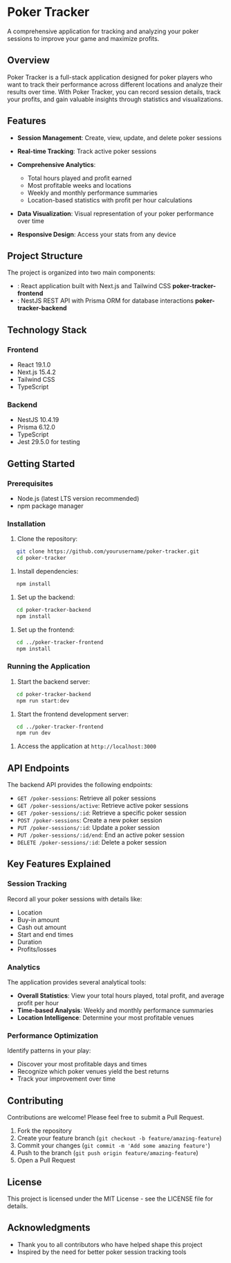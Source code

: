 # Poker Tracker
A comprehensive application for tracking and analyzing your poker sessions to improve your game and maximize profits.
## Overview
Poker Tracker is a full-stack application designed for poker players who want to track their performance across different locations and analyze their results over time. With Poker Tracker, you can record session details, track your profits, and gain valuable insights through statistics and visualizations.
## Features
- **Session Management**: Create, view, update, and delete poker sessions
- **Real-time Tracking**: Track active poker sessions
- **Comprehensive Analytics**:
    - Total hours played and profit earned
    - Most profitable weeks and locations
    - Weekly and monthly performance summaries
    - Location-based statistics with profit per hour calculations

- **Data Visualization**: Visual representation of your poker performance over time
- **Responsive Design**: Access your stats from any device

## Project Structure
The project is organized into two main components:
- : React application built with Next.js and Tailwind CSS **poker-tracker-frontend**
- : NestJS REST API with Prisma ORM for database interactions **poker-tracker-backend**

## Technology Stack
### Frontend
- React 19.1.0
- Next.js 15.4.2
- Tailwind CSS
- TypeScript

### Backend
- NestJS 10.4.19
- Prisma 6.12.0
- TypeScript
- Jest 29.5.0 for testing

## Getting Started
### Prerequisites
- Node.js (latest LTS version recommended)
- npm package manager

### Installation
1. Clone the repository:
``` bash
   git clone https://github.com/yourusername/poker-tracker.git
   cd poker-tracker
```
1. Install dependencies:
``` bash
   npm install
```
1. Set up the backend:
``` bash
   cd poker-tracker-backend
   npm install
```
1. Set up the frontend:
``` bash
   cd ../poker-tracker-frontend
   npm install
```
### Running the Application
1. Start the backend server:
``` bash
   cd poker-tracker-backend
   npm run start:dev
```
1. Start the frontend development server:
``` bash
   cd ../poker-tracker-frontend
   npm run dev
```
1. Access the application at `http://localhost:3000`

## API Endpoints
The backend API provides the following endpoints:
- `GET /poker-sessions`: Retrieve all poker sessions
- `GET /poker-sessions/active`: Retrieve active poker sessions
- `GET /poker-sessions/:id`: Retrieve a specific poker session
- `POST /poker-sessions`: Create a new poker session
- `PUT /poker-sessions/:id`: Update a poker session
- `PUT /poker-sessions/:id/end`: End an active poker session
- `DELETE /poker-sessions/:id`: Delete a poker session

## Key Features Explained
### Session Tracking
Record all your poker sessions with details like:
- Location
- Buy-in amount
- Cash out amount
- Start and end times
- Duration
- Profits/losses

### Analytics
The application provides several analytical tools:
- **Overall Statistics**: View your total hours played, total profit, and average profit per hour
- **Time-based Analysis**: Weekly and monthly performance summaries
- **Location Intelligence**: Determine your most profitable venues

### Performance Optimization
Identify patterns in your play:
- Discover your most profitable days and times
- Recognize which poker venues yield the best returns
- Track your improvement over time

## Contributing
Contributions are welcome! Please feel free to submit a Pull Request.
1. Fork the repository
2. Create your feature branch (`git checkout -b feature/amazing-feature`)
3. Commit your changes (`git commit -m 'Add some amazing feature'`)
4. Push to the branch (`git push origin feature/amazing-feature`)
5. Open a Pull Request

## License
This project is licensed under the MIT License - see the LICENSE file for details.
## Acknowledgments
- Thank you to all contributors who have helped shape this project
- Inspired by the need for better poker session tracking tools

